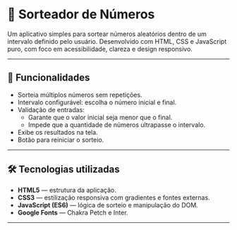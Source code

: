 # 🎲 Sorteador de Números

Um aplicativo simples para sortear números aleatórios dentro de um intervalo definido pelo usuário. Desenvolvido com HTML, CSS e JavaScript puro, com foco em acessibilidade, clareza e design responsivo.

---

## 📌 Funcionalidades

- Sorteia múltiplos números sem repetições.
- Intervalo configurável: escolha o número inicial e final.
- Validação de entradas:
  - Garante que o valor inicial seja menor que o final.
  - Impede que a quantidade de números ultrapasse o intervalo.
- Exibe os resultados na tela.
- Botão para reiniciar o sorteio.

---

## 🛠 Tecnologias utilizadas

- **HTML5** — estrutura da aplicação.
- **CSS3** — estilização responsiva com gradientes e fontes externas.
- **JavaScript (ES6)** — lógica de sorteio e manipulação do DOM.
- **Google Fonts** — Chakra Petch e Inter.

---
